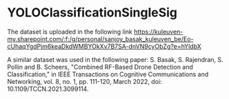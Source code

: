 # YOLOClassificationSingleSig
The dataset is uploaded in the following link
https://kuleuven-my.sharepoint.com/:f:/g/personal/sanjoy_basak_kuleuven_be/Eo-cUhaqYgdPjm6keaDkdWMBYOkXv7B7SA-dnVN9cyObZg?e=hYldbX

A similar dataset was used in the following paper:
S. Basak, S. Rajendran, S. Pollin and B. Scheers, "Combined RF-Based Drone Detection and Classification," in IEEE Transactions on Cognitive Communications and Networking, vol. 8, no. 1, pp. 111-120, March 2022, doi: 10.1109/TCCN.2021.3099114.

